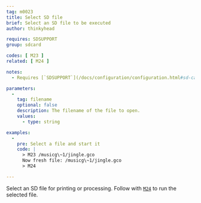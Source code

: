 ```yaml
---
tag: m0023
title: Select SD file
brief: Select an SD file to be executed
author: thinkyhead

requires: SDSUPPORT
group: sdcard

codes: [ M23 ]
related: [ M24 ]

notes:
  - Requires [`SDSUPPORT`](/docs/configuration/configuration.html#sd-card)

parameters:
  -
    tag: filename
    optional: false
    description: The filename of the file to open.
    values:
      - type: string

examples:
  -
    pre: Select a file and start it
    code: |
      > M23 /musicg\~1/jingle.gco
      Now fresh file: /musicg\~1/jingle.gco
      > M24

---
```


Select an SD file for printing or processing. Follow with [`M24`](/docs/gcode/M024.html) to run the selected file.
